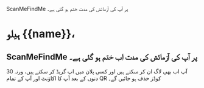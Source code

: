 ScanMeFindMe پر آپ کی آزمائش کی مدت ختم ہو گئی ہے۔

<h1>ہیلو {{name}}،</h1>
<h2> ScanMeFindMe پر آپ کی آزمائش کی مدت اب ختم ہو گئی ہے۔</h2>
<p> آپ اب بھی لاگ ان کر سکتے ہیں اور کسی پلان میں اپ گریڈ کر سکتے ہیں، ورنہ 30 دنوں کے بعد آپ کا اکاؤنٹ اور آپ کے تمام QR کوڈز حذف ہو جائیں گے۔</p>